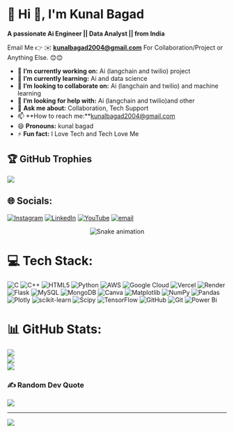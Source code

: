 # 💫 Hi 👋, I'm Kunal Bagad
**A passionate Ai Engineer || Data Analyst ||   from India**

Email Me 👉 ✉️ **kunalbagad2004@gmail.com** For Collaboration/Project or Anything Else. 😊😊

- 🔭 **I’m currently working on:** Ai (langchain and twilio) project 
- 🌱 **I’m currently learning:** Ai and data science 
- 👯 **I’m looking to collaborate on:** Ai (langchain and twilio) and machine learning
- 🤔 **I’m looking for help with:** Ai (langchain and twilio)and other
- 💬 **Ask me about:** Collaboration, Tech Support
- 📫 **How to reach me:**kunalbagad2004@gmail.com
- 😄 **Pronouns:** kunal bagad
- ⚡ **Fun fact:** I Love Tech and Tech Love Me

## 🏆 GitHub Trophies
![](https://github-profile-trophy.vercel.app/?username=kunal2004-dotcom&theme=radical&no-frame=false&no-bg=true&margin-w=4)

## 🌐 Socials:
[![Instagram](https://img.shields.io/badge/Instagram-%23E4405F.svg?logo=Instagram&logoColor=white)](https://instagram.com/kunal_bagad_) [![LinkedIn](https://img.shields.io/badge/LinkedIn-%230077B5.svg?logo=linkedin&logoColor=white)](www.linkedin.com/in/kunal-bagad) [![YouTube](https://img.shields.io/badge/YouTube-%23FF0000.svg?logo=YouTube&logoColor=white)](https://youtube.com/@comedy_junction😀) [![email](https://img.shields.io/badge/Email-D14836?logo=gmail&logoColor=white)](mailto:kunalbagad2004@gmail.com) 
<!-- Snake Game Repo View -->

<div align="center">
  <img src="https://profile-readme-generator.com/assets/snake.svg" alt="Snake animation" />
</div>

# 💻 Tech Stack:
![C](https://img.shields.io/badge/c-%2300599C.svg?style=for-the-badge&logo=c&logoColor=white) ![C++](https://img.shields.io/badge/c++-%2300599C.svg?style=for-the-badge&logo=c%2B%2B&logoColor=white) ![HTML5](https://img.shields.io/badge/html5-%23E34F26.svg?style=for-the-badge&logo=html5&logoColor=white) ![Python](https://img.shields.io/badge/python-3670A0?style=for-the-badge&logo=python&logoColor=ffdd54) ![AWS](https://img.shields.io/badge/AWS-%23FF9900.svg?style=for-the-badge&logo=amazon-aws&logoColor=white) ![Google Cloud](https://img.shields.io/badge/GoogleCloud-%234285F4.svg?style=for-the-badge&logo=google-cloud&logoColor=white) ![Vercel](https://img.shields.io/badge/vercel-%23000000.svg?style=for-the-badge&logo=vercel&logoColor=white) ![Render](https://img.shields.io/badge/Render-%46E3B7.svg?style=for-the-badge&logo=render&logoColor=white) ![Flask](https://img.shields.io/badge/flask-%23000.svg?style=for-the-badge&logo=flask&logoColor=white) ![MySQL](https://img.shields.io/badge/mysql-4479A1.svg?style=for-the-badge&logo=mysql&logoColor=white) ![MongoDB](https://img.shields.io/badge/MongoDB-%234ea94b.svg?style=for-the-badge&logo=mongodb&logoColor=white) ![Canva](https://img.shields.io/badge/Canva-%2300C4CC.svg?style=for-the-badge&logo=Canva&logoColor=white) ![Matplotlib](https://img.shields.io/badge/Matplotlib-%23ffffff.svg?style=for-the-badge&logo=Matplotlib&logoColor=black) ![NumPy](https://img.shields.io/badge/numpy-%23013243.svg?style=for-the-badge&logo=numpy&logoColor=white) ![Pandas](https://img.shields.io/badge/pandas-%23150458.svg?style=for-the-badge&logo=pandas&logoColor=white) ![Plotly](https://img.shields.io/badge/Plotly-%233F4F75.svg?style=for-the-badge&logo=plotly&logoColor=white) ![scikit-learn](https://img.shields.io/badge/scikit--learn-%23F7931E.svg?style=for-the-badge&logo=scikit-learn&logoColor=white) ![Scipy](https://img.shields.io/badge/SciPy-%230C55A5.svg?style=for-the-badge&logo=scipy&logoColor=%white) ![TensorFlow](https://img.shields.io/badge/TensorFlow-%23FF6F00.svg?style=for-the-badge&logo=TensorFlow&logoColor=white) ![GitHub](https://img.shields.io/badge/github-%23121011.svg?style=for-the-badge&logo=github&logoColor=white) ![Git](https://img.shields.io/badge/git-%23F05033.svg?style=for-the-badge&logo=git&logoColor=white) ![Power Bi](https://img.shields.io/badge/power_bi-F2C811?style=for-the-badge&logo=powerbi&logoColor=black)
# 📊 GitHub Stats:
![](https://github-readme-stats.vercel.app/api?username=kunal2004-dotcom&theme=dark&hide_border=false&include_all_commits=true&count_private=false)<br/>
![](https://nirzak-streak-stats.vercel.app/?user=kunal2004-dotcom&theme=dark&hide_border=false)<br/>
![](https://github-readme-stats.vercel.app/api/top-langs/?username=kunal2004-dotcom&theme=dark&hide_border=false&include_all_commits=true&count_private=false&layout=compact)


### ✍️ Random Dev Quote
![](https://quotes-github-readme.vercel.app/api?type=horizontal&theme=radical)

---
[![](https://visitcount.itsvg.in/api?id=kunal2004-dotcom&icon=0&color=0)](https://visitcount.itsvg.in)

<!-- Proudly created with GPRM ( https://gprm.itsvg.in ) -->
